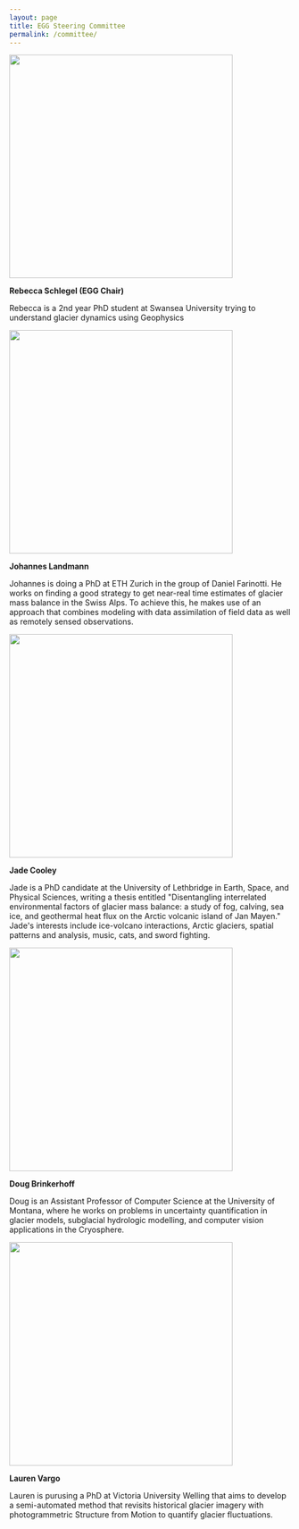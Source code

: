 ```yaml
---
layout: page
title: EGG Steering Committee
permalink: /committee/
---
```

<img src="../assets/images/rebecca.jpg" width="400">
<p> <b>Rebecca Schlegel (EGG Chair)</b> </p>
<p> Rebecca is a 2nd year PhD student at Swansea University trying to understand glacier dynamics using Geophysics </p>

<img src="../assets/images/johannes.jpg" width="400">
<p> <b>Johannes Landmann </b> </p>
<p> Johannes is doing a PhD at ETH Zurich in the group of Daniel Farinotti. He works on finding a good strategy to get near-real time estimates of glacier mass balance in the Swiss Alps. To achieve this, he makes use of an approach that combines modeling with data assimilation of field data as well as
remotely sensed observations. </p>

<img src="../assets/images/jade.jpg" width="400">
<p> <b> Jade Cooley </b> </p>
<p> Jade is a PhD candidate at the University of Lethbridge in Earth, Space, and Physical Sciences, writing a thesis entitled "Disentangling interrelated environmental factors of glacier mass balance: a study of fog, calving, sea ice, and geothermal heat flux on the Arctic volcanic island of Jan Mayen."  Jade's interests include ice-volcano interactions, Arctic glaciers, spatial patterns and analysis, music, cats, and sword fighting. </p>

<img src="../assets/images/doug.jpg" width="400">
<p> <b> Doug Brinkerhoff </b> </p>
<p> Doug is an Assistant Professor of Computer Science at the University of Montana, where he works on problems in uncertainty quantification in glacier models, subglacial hydrologic modelling, and computer vision applications in the Cryosphere.  </p>

<img src="../assets/images/lauren.jpg" width="400">
<p> <b> Lauren Vargo </b> </p>
<p> Lauren is purusing a PhD at Victoria University Welling that aims to develop a semi-automated method that revisits historical glacier imagery with photogrammetric Structure from Motion to quantify glacier fluctuations. </p>

